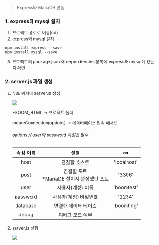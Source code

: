 > Express와 MariaDB 연동<br>



### 1. express와 mysql 설치

1.  프로젝트 경로로 이동(cd)
2.  express와 mysql 설치

```
npm install express --save
npm install mysql --save
```

3. 프로젝트의 package.json 에 dependencies 항목에 express와 mysql이 있는지 확인



### 2. server.js 파일 생성

 1. 루트 위치에 server.js 생성

    ![](C:\Users\User\AppData\Roaming\Typora\typora-user-images\image-20210825145203468.png)

    *BOOM_HTML -> 프로젝트 폴더<br>

    createConnection(options) -> 데이터베이스 접속 메서드<br />

    ###### options // user와 password 속성은 필수

    | 속성 이름 |                      설명                      |     ex      |
    | :-------: | :--------------------------------------------: | :---------: |
    |   host    |                 연결할 호스트                  | 'localhost' |
    |   post    | 연결할 포트<br />*MariaDB 설치시 설정했던 포트 |   '3306'    |
    |   user    |               사용자(계정) 이름                | 'boomtest'  |
    | password  |             사용자(계정) 비밀번호              |   '1234'    |
    | database  |              연결한 데이터 베이스              | 'boomting'  |
    |   debug   |                디버그 모드 여부                |             |

 2. server.js 실행

    ![](C:\Users\User\AppData\Roaming\Typora\typora-user-images\image-20210825150018083.png)

